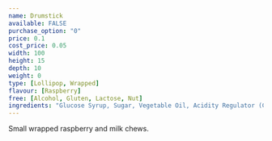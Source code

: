 ```yaml
---
name: Drumstick
available: FALSE
purchase_option: "0"
price: 0.1
cost_price: 0.05
width: 100
height: 15
depth: 10
weight: 0
type: [Lollipop, Wrapped]
flavour: [Raspberry]
free: [Alcohol, Gluten, Lactose, Nut]
ingredients: "Glucose Syrup, Sugar, Vegetable Oil, Acidity Regulator (Citric Acid), Gelatine, Emulsifier (Glycerol Mono Stearate), Flavouring, Natural Colour"
---
```

Small wrapped raspberry and milk chews.